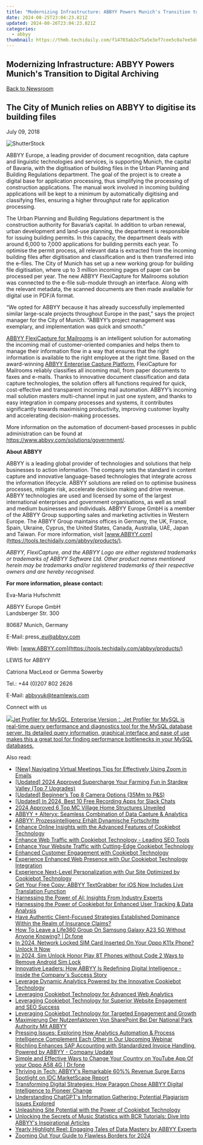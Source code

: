 ```yaml
---
title: "Modernizing Infrastructure: ABBYY Powers Munich's Transition to Digital Archiving"
date: 2024-08-25T23:04:23.821Z
updated: 2024-08-26T23:04:23.821Z
categories:
  - abbyy
thumbnail: https://thmb.techidaily.com/f14703ab2e75a5e3ef7cee5c0a7ee5ddd2895b6cfd7b5126052dee0bd06c1845.jpg
---
```


## Modernizing Infrastructure: ABBYY Powers Munich's Transition to Digital Archiving

[Back to Newsroom](https://tools.techidaily.com/abbyy/products/)

## The City of Munich relies on ABBYY to digitise its building files

July 09, 2018

![ShutterStock](https://content.abbyy.com/-/media/project/abbyy/abbyy/branchtemplates/shutterstock_1272462163_1296-x-729.jpg?h=729&iar=0&w=1296)

ABBYY Europe, a leading provider of document recognition, data capture and linguistic technologies and services, is supporting Munich, the capital of Bavaria, with the digitisation of building files in the Urban Planning and Building Regulations department. The goal of the project is to create a digital base for application processing, thus simplifying the processing of construction applications. The manual work involved in incoming building applications will be kept to a minimum by automatically digitising and classifying files, ensuring a higher throughput rate for application processing.

The Urban Planning and Building Regulations department is the construction authority for Bavaria’s capital. In addition to urban renewal, urban development and land-use planning, the department is responsible for issuing building permits. In this capacity, the department deals with around 6,000 to 7,000 applications for building permits each year. To optimise the permit process, all relevant data is extracted from the incoming building files after digitisation and classification and is then transferred into the e-files. The City of Munich has set up a new working group for building file digitisation, where up to 3 million incoming pages of paper can be processed per year. The new ABBYY FlexiCapture for Mailrooms solution was connected to the e-file sub-module through an interface. Along with the relevant metadata, the scanned documents are then made available for digital use in PDF/A format.

“We opted for ABBYY because it has already successfully implemented similar large-scale projects throughout Europe in the past,” says the project manager for the City of Munich. “ABBYY’s project management was exemplary, and implementation was quick and smooth.”

[ABBYY FlexiCapture for Mailrooms](https://tools.techidaily.com/abbyy/products/) is an intelligent solution for automating the incoming mail of customer-oriented companies and helps them to manage their information flow in a way that ensures that the right information is available to the right employee at the right time. Based on the award-winning [ABBYY Enterprise Capture Platform](https://tools.techidaily.com/abbyy/products/), FlexiCapture for Mailrooms reliably classifies all incoming mail, from paper documents to faxes and e-mails. Thanks to innovative document classification and data capture technologies, the solution offers all functions required for quick, cost-effective and transparent incoming mail automation. ABBYY’s incoming mail solution masters multi-channel input in just one system, and thanks to easy integration in company processes and systems, it contributes significantly towards maximising productivity, improving customer loyalty and accelerating decision-making processes.

More information on the automation of document-based processes in public administration can be found at <https://www.abbyy.com/solutions/government/>.   
  
**About ABBYY** 

ABBYY is a leading global provider of technologies and solutions that help businesses to action information. The company sets the standard in content capture and innovative language-based technologies that integrate across the information lifecycle. ABBYY solutions are relied on to optimise business processes, mitigate risk, accelerate decision making and drive revenue. ABBYY technologies are used and licensed by some of the largest international enterprises and government organisations, as well as small and medium businesses and individuals. ABBYY Europe GmbH is a member of the ABBYY Group supporting sales and marketing activities in Western Europe. The ABBYY Group maintains offices in Germany, the UK, France, Spain, Ukraine, Cyprus, the United States, Canada, Australia, UAE, Japan and Taiwan. For more information, visit [www.ABBYY.com](https://tools.techidaily.com/abbyy/products/).

_ABBYY, FlexiCapture,_ _and the ABBYY Logo_ _are either registered trademarks or trademarks of ABBYY Software Ltd. Other product names mentioned herein may be trademarks and/or registered trademarks of their respective owners and are hereby recognised._

**For more information, please contact:**

Eva-Maria Hufschmitt

ABBYY Europe GmbH   
Landsberger Str. 300

80687 Munich, Germany

E-Mail: press\_eu@abbyy.com

Web: [www.ABBYY.com](https://tools.techidaily.com/abbyy/products/)

LEWIS for ABBYY

Catriona MacLeod or Gemma Sowerby

Tel.: +44 (0)207 802 2626

E-Mail: abbyyuk@teamlewis.com

  
Connect with us

<ins class="adsbygoogle"
     style="display:block"
     data-ad-format="autorelaxed"
     data-ad-client="ca-pub-7571918770474297"
     data-ad-slot="1223367746"></ins>



<ins class="adsbygoogle"
     style="display:block"
     data-ad-client="ca-pub-7571918770474297"
     data-ad-slot="8358498916"
     data-ad-format="auto"
     data-full-width-responsive="true"></ins>

<!-- affiliate ads begin -->
<a href="https://secure.2checkout.com/order/checkout.php?PRODS=4576829&QTY=1&AFFILIATE=108875&CART=1"><img src="https://secure.avangate.com/images/merchant/9e740b84bb48a64dde25061566299467/products/copy_1_jp_box_big.png" border="0">Jet Profiler for MySQL, Enterprise Version： Jet Profiler for MySQL is real-time query performance and diagnostics tool for the MySQL database server. Its detailed query information, graphical interface and ease of use makes this a great tool for finding performance bottlenecks in your MySQL databases. </a>
<!-- affiliate ads end -->
<span class="atpl-alsoreadstyle">Also read:</span>
<div><ul>
<li><a href="https://extra-skills.techidaily.com/new-navigating-virtual-meetings-tips-for-effectively-using-zoom-in-emails/"><u>[New] Navigating Virtual Meetings  Tips for Effectively Using Zoom in Emails</u></a></li>
<li><a href="https://video-capture.techidaily.com/updated-2024-approved-supercharge-your-farming-fun-in-stardew-valley-top-7-upgrades/"><u>[Updated] 2024 Approved  Supercharge Your Farming Fun in Stardew Valley (Top 7 Upgrades)</u></a></li>
<li><a href="https://extra-lessons.techidaily.com/updated-beginners-top-8-camera-options-35mm-to-pands/"><u>[Updated] Beginner’s Top 8 Camera Options (35Mm to P&S)</u></a></li>
<li><a href="https://screen-sharing-recording.techidaily.com/updated-in-2024-best-10-free-recording-apps-for-slack-chats/"><u>[Updated] In 2024, Best 10 Free Recording Apps for Slack Chats</u></a></li>
<li><a href="https://digital-screen-recording.techidaily.com/2024-approved-6-top-mc-village-home-structures-unveiled/"><u>2024 Approved  6 Top MC Village Home Structures Unveiled</u></a></li>
<li><a href="https://discover-blog.techidaily.com/abbyy-plus-alteryx-seamless-combination-of-data-capture-and-analytics/"><u>ABBYY + Alteryx: Seamless Combination of Data Capture & Analytics</u></a></li>
<li><a href="https://discover-blog.techidaily.com/abbyy-prozessintelligenz-erhalt-dynamische-fortschritte/"><u>ABBYY: Prozessintelligenz Erhält Dynamische Fortschritte</u></a></li>
<li><a href="https://discover-blog.techidaily.com/enhance-online-insights-with-the-advanced-features-of-cookiebot-technology/"><u>Enhance Online Insights with the Advanced Features of Cookiebot Technology</u></a></li>
<li><a href="https://discover-blog.techidaily.com/enhance-web-traffic-with-cookiebot-technology-leading-seo-tools/"><u>Enhance Web Traffic with Cookiebot Technology - Leading SEO Tools</u></a></li>
<li><a href="https://discover-blog.techidaily.com/enhance-your-website-traffic-with-cutting-edge-cookiebot-technology/"><u>Enhance Your Website Traffic with Cutting-Edge Cookiebot Technology</u></a></li>
<li><a href="https://discover-blog.techidaily.com/enhanced-customer-engagement-with-cookiebot-technology/"><u>Enhanced Customer Engagement with Cookiebot Technology</u></a></li>
<li><a href="https://discover-blog.techidaily.com/experience-enhanced-web-presence-with-our-cookiebot-technology-integration/"><u>Experience Enhanced Web Presence with Our Cookiebot Technology Integration</u></a></li>
<li><a href="https://discover-blog.techidaily.com/experience-next-level-personalization-with-our-site-optimized-by-cookiebot-technology/"><u>Experience Next-Level Personalization with Our Site Optimized by Cookiebot Technology</u></a></li>
<li><a href="https://discover-blog.techidaily.com/get-your-free-copy-abbyy-textgrabber-for-ios-now-includes-live-translation-function/"><u>Get Your Free Copy: ABBYY TextGrabber for iOS Now Includes Live Translation Function</u></a></li>
<li><a href="https://discover-blog.techidaily.com/harnessing-the-power-of-ai-insights-from-industry-experts/"><u>Harnessing the Power of AI: Insights From Industry Experts</u></a></li>
<li><a href="https://discover-blog.techidaily.com/harnessing-the-power-of-cookiebot-for-enhanced-user-tracking-and-data-analysis/"><u>Harnessing the Power of Cookiebot for Enhanced User Tracking & Data Analysis</u></a></li>
<li><a href="https://discover-blog.techidaily.com/have-authentic-client-focused-strategies-established-dominance-within-the-realm-of-insurance-claims/"><u>Have Authentic Client-Focused Strategies Established Dominance Within the Realm of Insurance Claims?</u></a></li>
<li><a href="https://location-social.techidaily.com/how-to-leave-a-life360-group-on-samsung-galaxy-a23-5g-without-anyone-knowing-drfone-by-drfone-virtual-android/"><u>How To Leave a Life360 Group On Samsung Galaxy A23 5G Without Anyone Knowing? | Dr.fone</u></a></li>
<li><a href="https://sim-unlock.techidaily.com/in-2024-network-locked-sim-card-inserted-on-your-oppo-k11x-phone-unlock-it-now-by-drfone-android/"><u>In 2024, Network Locked SIM Card Inserted On Your Oppo K11x Phone? Unlock It Now</u></a></li>
<li><a href="https://sim-unlock.techidaily.com/in-2024-sim-unlock-honor-play-8t-phones-without-code-2-ways-to-remove-android-sim-lock-by-drfone-android/"><u>In 2024, Sim Unlock Honor Play 8T Phones without Code 2 Ways to Remove Android Sim Lock</u></a></li>
<li><a href="https://discover-blog.techidaily.com/innovative-leaders-how-abbyy-is-redefining-digital-intelligence-inside-the-companys-success-story/"><u>Innovative Leaders: How ABBYY Is Redefining Digital Intelligence - Inside the Company's Success Story</u></a></li>
<li><a href="https://discover-blog.techidaily.com/leverage-dynamic-analytics-powered-by-the-innovative-cookiebot-technology/"><u>Leverage Dynamic Analytics Powered by the Innovative Cookiebot Technology</u></a></li>
<li><a href="https://discover-blog.techidaily.com/leveraging-cookiebot-technology-for-advanced-web-analytics/"><u>Leveraging Cookiebot Technology for Advanced Web Analytics</u></a></li>
<li><a href="https://discover-blog.techidaily.com/leveraging-cookiebot-technology-for-superior-website-engagement-and-seo-success/"><u>Leveraging Cookiebot Technology for Superior Website Engagement and SEO Success</u></a></li>
<li><a href="https://discover-blog.techidaily.com/leveraging-cookiebot-technology-for-targeted-engagement-and-growth/"><u>Leveraging Cookiebot Technology for Targeted Engagement and Growth</u></a></li>
<li><a href="https://discover-blog.techidaily.com/maximierung-der-nutzenfaktoren-von-sharepoint-bei-der-national-park-authority-mit-abbyy/"><u>Maximierung Der Nutzenfaktoren Von SharePoint Bei Der National Park Authority Mit ABBYY</u></a></li>
<li><a href="https://discover-blog.techidaily.com/pressing-issues-exploring-how-analytics-automation-and-process-intelligence-complement-each-other-in-our-upcoming-webinar/"><u>Pressing Issues: Exploring How Analytics Automation & Process Intelligence Complement Each Other in Our Upcoming Webinar</u></a></li>
<li><a href="https://discover-blog.techidaily.com/rochling-enhances-sap-accounting-with-standardized-invoice-handling-powered-by-abbyy-company-update/"><u>Röchling Enhances SAP Accounting with Standardized Invoice Handling, Powered by ABBYY - Company Update</u></a></li>
<li><a href="https://location-social.techidaily.com/simple-and-effective-ways-to-change-your-country-on-youtube-app-of-your-oppo-a58-4g-drfone-by-drfone-virtual-android/"><u>Simple and Effective Ways to Change Your Country on YouTube App Of your Oppo A58 4G | Dr.fone</u></a></li>
<li><a href="https://discover-blog.techidaily.com/thriving-in-tech-abbyys-remarkable-60-revenue-surge-earns-spotlight-on-idc-marketscape-report/"><u>Thriving in Tech: ABBYY's Remarkable 60%% Revenue Surge Earns Spotlight on IDC MarketScape Report</u></a></li>
<li><a href="https://discover-blog.techidaily.com/transforming-digital-strategies-how-paragon-chose-abbyy-digital-intelligence-to-pioneer-change/"><u>Transforming Digital Strategies: How Paragon Chose ABBYY Digital Intelligence to Pioneer Change</u></a></li>
<li><a href="https://tech-revival.techidaily.com/understanding-chatgpts-information-gathering-potential-plagiarism-issues-explored/"><u>Understanding ChatGPT's Information Gathering: Potential Plagiarism Issues Explored</u></a></li>
<li><a href="https://discover-blog.techidaily.com/unleashing-site-potential-with-the-power-of-cookiebot-technology/"><u>Unleashing Site Potential with the Power of Cookiebot Technology</u></a></li>
<li><a href="https://discover-blog.techidaily.com/unlocking-the-secrets-of-music-statistics-with-bcr-tutorials-dive-into-abbyys-inspirational-articles/"><u>Unlocking the Secrets of Music Statistics with BCR Tutorials: Dive Into ABBYY's Inspirational Articles</u></a></li>
<li><a href="https://discover-blog.techidaily.com/yearly-highlight-reel-engaging-tales-of-data-mastery-by-abbyy-experts/"><u>Yearly Highlight Reel: Engaging Tales of Data Mastery by ABBYY Experts</u></a></li>
<li><a href="https://video-screen-grab.techidaily.com/zooming-out-your-guide-to-flawless-borders-for-2024/"><u>Zooming Out  Your Guide to Flawless Borders for 2024</u></a></li>
</ul></div>
